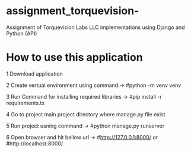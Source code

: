# assignment_torquevision-
Assignment of Torquevision Labs LLC implementations using Django and Python (API)


# How to use this application

1
Download application

2
Create vertual environment using command ->
#python -m venv venv

3
Run Command for installing required libraries ->
#pip install -r requirements.tx

4
Go to project main project directory where manage.py file exist

5
Run project usning command ->
#python manage.py runserver

6
Open browser and hit bellow url ->
#http://127.0.0.1:8000/
or
#http://localhost:8000/

